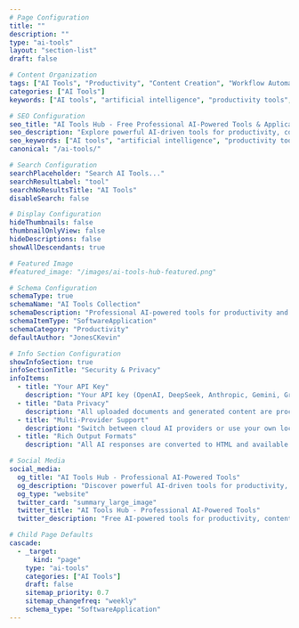 ```yaml
---
# Page Configuration
title: ""
description: ""
type: "ai-tools"
layout: "section-list"
draft: false

# Content Organization
tags: ["AI Tools", "Productivity", "Content Creation", "Workflow Automation"]
categories: ["AI Tools"]
keywords: ["AI tools", "artificial intelligence", "productivity tools", "AI-powered applications", "resume builder", "content generator", "document summarizer", "free AI tools", "professional tools", "workflow automation"]

# SEO Configuration
seo_title: "AI Tools Hub - Free Professional AI-Powered Tools & Applications"
seo_description: "Explore powerful AI-driven tools for productivity, content creation, resume building, and professional development. Free online AI tools to enhance your workflow."
seo_keywords: ["AI tools", "artificial intelligence", "productivity tools", "AI-powered applications", "resume builder", "content generator", "document summarizer", "free AI tools", "professional tools", "workflow automation"]
canonical: "/ai-tools/"

# Search Configuration
searchPlaceholder: "Search AI Tools..."
searchResultLabel: "tool"
searchNoResultsTitle: "AI Tools"
disableSearch: false

# Display Configuration
hideThumbnails: false
thumbnailOnlyView: false
hideDescriptions: false
showAllDescendants: true

# Featured Image
#featured_image: "/images/ai-tools-hub-featured.png"

# Schema Configuration
schemaType: true
schemaName: "AI Tools Collection"
schemaDescription: "Professional AI-powered tools for productivity and workflow enhancement"
schemaItemType: "SoftwareApplication"
schemaCategory: "Productivity"
defaultAuthor: "JonesCKevin"

# Info Section Configuration
showInfoSection: true
infoSectionTitle: "Security & Privacy"
infoItems:
  - title: "Your API Key"
    description: "Your API key (OpenAI, DeepSeek, Anthropic, Gemini, Grok) or custom AI server (Ollama, LM Studio) is used only for the current session and is never stored."
  - title: "Data Privacy"
    description: "All uploaded documents and generated content are processed securely and not retained after your session."
  - title: "Multi-Provider Support"
    description: "Switch between cloud AI providers or use your own locally-hosted AI server (Ollama, LM Studio) seamlessly while maintaining the same security standards."
  - title: "Rich Output Formats"
    description: "All AI responses are converted to HTML and available for download in Markdown, HTML, and MD formats."

# Social Media
social_media:
  og_title: "AI Tools Hub - Professional AI-Powered Tools"
  og_description: "Discover powerful AI-driven tools for productivity, content creation, resume building, and professional development. Free online AI tools to enhance your workflow."
  og_type: "website"
  twitter_card: "summary_large_image"
  twitter_title: "AI Tools Hub - Professional AI-Powered Tools"
  twitter_description: "Free AI-powered tools for productivity, content creation, and professional development. Enhance your workflow with our AI applications."

# Child Page Defaults
cascade:
  - _target:
      kind: "page"
    type: "ai-tools"
    categories: ["AI Tools"]
    draft: false
    sitemap_priority: 0.7
    sitemap_changefreq: "weekly"
    schema_type: "SoftwareApplication"
---
```

